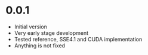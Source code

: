 # 0.0.1
* Initial version
* Very early stage development
* Tested reference, SSE4.1 and CUDA implementation
* Anything is not fixed
